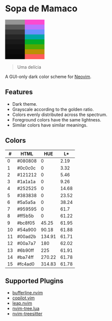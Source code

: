 # Sopa de Mamaco

![Palette](palette.png)

> Uma delícia

A GUI-only dark color scheme for [Neovim](https://neovim.io).

## Features

- Dark theme.
- Grayscale according to the golden ratio.
- Colors evenly distributed across the spectrum.
- Foreground colors have the same lightness.
- Similar colors have similar meanings.

## Colors

| #  | HTML    | HUE    | L\*   |
|----|---------|--------|-------|
|  0 | #080808 |   0    |  2.19 |
|  1 | #0c0c0c |   0    |  3.32 |
|  2 | #121212 |   0    |  5.46 |
|  3 | #1a1a1a |   0    |  9.26 |
|  4 | #252525 |   0    | 14.68 |
|  5 | #383838 |   0    | 23.52 |
|  6 | #5a5a5a |   0    | 38.24 |
|  7 | #959595 |   0    | 61.7  |
|  8 | #ff5b5b |   0    | 61.22 |
|  9 | #bc8f05 |  45.25 | 61.95 |
| 10 | #54a900 |  90.18 | 61.88 |
| 11 | #00ad2b | 134.91 | 61.71 |
| 12 | #00a7a7 | 180    | 62.02 |
| 13 | #6b90ff | 225    | 61.91 |
| 14 | #ba74ff | 270.22 | 61.78 |
| 15 | #fc4ad0 | 314.83 | 61.78 |

## Supported Plugins

- [bufferline.nvim](https://github.com/akinsho/bufferline.nvim)
- [copilot.vim](https://github.com/github/copilot.vim)
- [leap.nvim](https://github.com/ggandor/leap.nvim)
- [nvim-tree.lua](https://github.com/kyazdani42/nvim-tree.lua)
- [nvim-treesitter](https://github.com/nvim-treesitter/nvim-treesitter)
